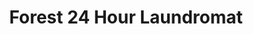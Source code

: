 ---
title: "Forest 24 Hour Laundromat"
url: /alexandria/forest-24-hour-laundromat/
shop: laundry
---